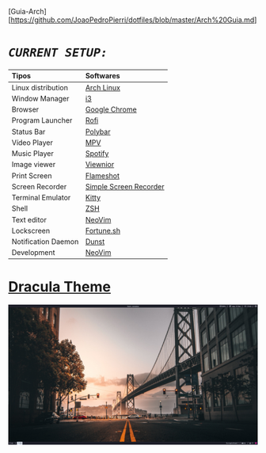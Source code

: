 [Guia-Arch][https://github.com/JoaoPedroPierri/dotfiles/blob/master/Arch%20Guia.md]

# ***`CURRENT SETUP:`***
| Tipos               | Softwares                                                                                                                           |
| :------------------ | :---------------------------------------------------------------------------------------------------------------------------------- |
| Linux distribution        | [Arch Linux](https://wiki.archlinux.org/index.php/Installation_guide_(Portugu%C3%AAs))                                                                                            |                                                                                       
| Window Manager  | [i3](https://github.com/Airblader/i3)                                                                                             
| Browser           | [Google Chrome](https://aur.archlinux.org/packages/google-chrome/)                                                                                |
| Program Launcher | [Rofi](https://github.com/davatorium/rofi)                                                                                         |           
| Status Bar     | [Polybar](https://github.com/polybar/polybar)                                                                                         |     									    |                                					     	 	    
| Vídeo Player        | [MPV](https://mpv.io/)														    |
| Music Player | [Spotify](https://flathub.org/apps/details/com.spotify.Client)                   								    |
| Image viewer | [Viewnior](http://siyanpanayotov.com/project/viewnior)                                                                                                                                                                                             
| Print Screen     | [Flameshot](https://github.com/lupoDharkael/flameshot)                                                                               |
| Screen Recorder    | [Simple Screen Recorder](https://www.maartenbaert.be/simplescreenrecorder/)                                                                                                    
| Terminal Emulator   | [Kitty](https://github.com/kovidgoyal/kitty)                                                                                 |
| Shell               | [ZSH](https://wiki.archlinux.org/index.php/Zsh)                                                                                                         
| Text editor     | [NeoVim](https://github.com/neovim/neovim)                                                    							    |
| Lockscreen    | [Fortune.sh](https://github.com/JoaoPedroPierri/dotfiles/blob/master/.config/polybar/scripts/fortune.sh)                                                                                                  
| Notification Daemon   | [Dunst](https://github.com/dunst-project/dunst)                                                                                    
| Development   | [NeoVim](https://github.com/neovim/neovim)

# [Dracula Theme](https://github.com/dracula/dracula-theme)

<img src="i3-dracula.png">
